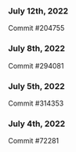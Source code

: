 ### July 12th, 2022

Commit #204755

### July 8th, 2022

Commit #294081

### July 5th, 2022

Commit #314353


### July 4th, 2022

Commit #72281
